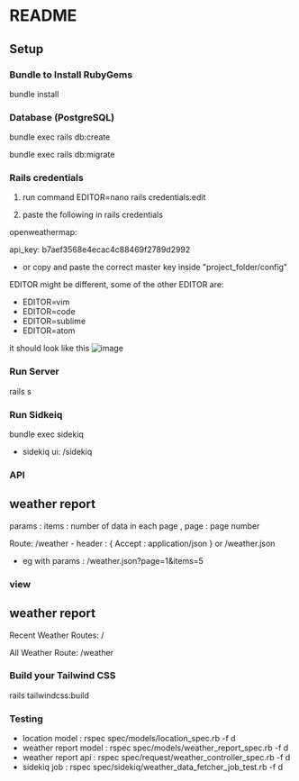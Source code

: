 # README

## Setup

### Bundle to Install RubyGems

bundle install

### Database (PostgreSQL)

bundle exec rails db:create

bundle exec rails db:migrate

### Rails credentials
1. run command EDITOR=nano rails credentials:edit

2. paste the following in rails credentials

openweathermap:

 api_key: b7aef3568e4ecac4c88469f2789d2992

* or copy and paste the correct master key inside "project_folder/config"

EDITOR might be different, some of the other EDITOR are:
* EDITOR=vim
* EDITOR=code
* EDITOR=sublime
* EDITOR=atom

it should look like this
![image](https://github.com/RukeshB/WeatherApp-rails/assets/31877424/d94a2d3e-4d63-400a-a027-31efc81ff090)


### Run Server

rails s

### Run Sidkeiq

bundle exec sidekiq

* sidekiq ui: /sidekiq

### API
weather report
---------------
params : 
items : number of data in each page , page : page number

Route: /weather - header : { Accept : application/json }
or
/weather.json

* eg with params : /weather.json?page=1&items=5

### view
weather report
---------------
Recent Weather
Routes: /

All Weather
Route: /weather

### Build your Tailwind CSS
rails tailwindcss:build

### Testing

* location model : rspec spec/models/location_spec.rb -f d
* weather report model : rspec spec/models/weather_report_spec.rb -f d
* weather report api : rspec spec/request/weather_controller_spec.rb -f d
* sidekiq job : rspec spec/sidekiq/weather_data_fetcher_job_test.rb -f d
